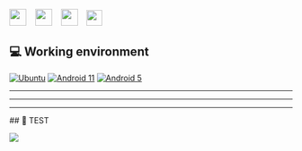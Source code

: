 <p align="left">
    <a href="https://www.reddit.com/user/retapic"><img height="30px" src="https://user-images.githubusercontent.com/13122796/178032351-9d9d5619-8ef7-470a-9eec-2744ece54553.png" /></a>&nbsp;&nbsp;&nbsp;
    <a href="https://t.me/Retapich"><img height="30px" src="https://user-images.githubusercontent.com/13122796/178032213-faf25ab8-0bc3-4a94-a730-b524c96df124.png" /></a>&nbsp;&nbsp;&nbsp;
    <a href="https://twitter.com/Retapich"><img height="30px" src="https://user-images.githubusercontent.com/13122796/178032018-6da37214-7474-4641-a1da-7af7db3a31cd.png" /></a>&nbsp;&nbsp;&nbsp;
    <a href="https://www.youtube.com/@Retapich"><img height="28px" widtht="10px" src="https://user-images.githubusercontent.com/13122796/178032714-c51c7492-0666-44ac-99c2-f003a695ab50.png" /></a>&nbsp;&nbsp;&nbsp;

## 💻 Working environment
[![Ubuntu](https://img.shields.io/badge/Ubuntu-E95420?style=flat-square&logo=ubuntu&logoColor=white)](https://releases.ubuntu.com/)
[![Android 11](https://img.shields.io/badge/Android%2011-3ddc84?style=flat-square&logo=android&logoColor=ffffff)](https://www.android.com/android-11/)
[![Android 5](https://img.shields.io/badge/Android%205-3ddc84?style=flat-square&logo=android&logoColor=ffffff)](https://www.androidauthority.com/android-5-1-lollipop-everything-need-know-600444/)

<hr>
<hr>
<hr>
## 👀 TEST

![](https://komarev.com/ghpvc/?username=cuynu&style=for-the-badge)


<!--
samples:

- 🔭 I’m currently working on ...
- 🌱 I’m currently learning ...
- 👯 I’m looking to collaborate on ...
- 🤔 I’m looking for help with ...
- 💬 Ask me about ...
- 📫 How to reach me: ...
- 😄 Pronouns: ...
- ⚡ Fun fact: ...
-->

